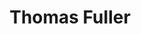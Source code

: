 ---
title: "Thomas Fuller"
hashtag: "thomas-fuller"
tags:
  - English
  - Historian
  - Writer
  - Human Being
---